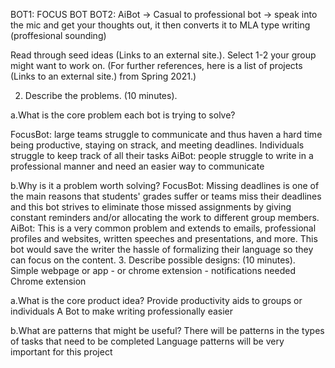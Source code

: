 BOT1: FOCUS BOT
BOT2: AiBot → Casual to professional bot -> speak into the mic and get your thoughts out, it then converts it to MLA type writing (proffesional sounding)

Read through seed ideas (Links to an external site.). Select 1-2 your group might want to work on. (For further references, here is a list of projects (Links to an external site.) from Spring 2021.)

2. Describe the problems. (10 minutes).

a.What is the core problem each bot is trying to solve?

FocusBot: large teams struggle to communicate and thus haven a hard time being productive, staying on strack, and meeting deadlines.
Individuals struggle to keep track of all their tasks
AiBot: people struggle to write in a professional manner and need an easier way to communicate

b.Why is it a problem worth solving?
FocusBot: Missing deadlines is one of the main reasons that students' grades suffer or teams miss their deadlines and this bot strives to eliminate those missed assignments by giving constant reminders and/or allocating the work to different group members.
AiBot: This is a very common problem and extends to emails, professional profiles and websites, written speeches and presentations, and more. This bot would save the writer the hassle of formalizing their language so they can focus on the content. 3. Describe possible designs: (10 minutes).
Simple webpage or app - or chrome extension - notifications needed
Chrome extension

a.What is the core product idea?
Provide productivity aids to groups or individuals
A Bot to make writing professionally easier

b.What are patterns that might be useful?
There will be patterns in the types of tasks that need to be completed
Language patterns will be very important for this project
